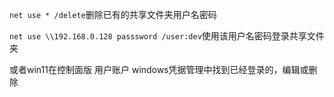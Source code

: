 `net use * /delete`删除已有的共享文件夹用户名密码

`net use \\192.168.0.128 passsword /user:dev`使用该用户名密码登录共享文件夹

或者win11在控制面版 用户账户 windows凭据管理中找到已经登录的，编辑或删除